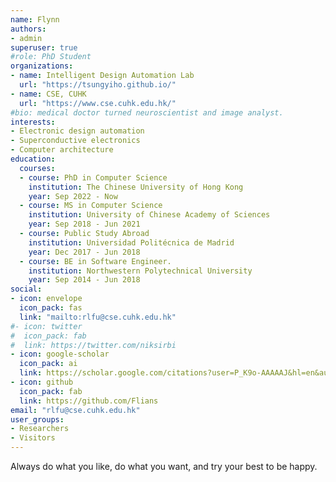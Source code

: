 ```yaml
---
name: Flynn
authors: 
- admin
superuser: true
#role: PhD Student
organizations:
- name: Intelligent Design Automation Lab
  url: "https://tsungyiho.github.io/"
- name: CSE, CUHK
  url: "https://www.cse.cuhk.edu.hk/"
#bio: medical doctor turned neuroscientist and image analyst.
interests:
- Electronic design automation
- Superconductive electronics
- Computer architecture
education:
  courses:
  - course: PhD in Computer Science
    institution: The Chinese University of Hong Kong
    year: Sep 2022 - Now
  - course: MS in Computer Science
    institution: University of Chinese Academy of Sciences
    year: Sep 2018 - Jun 2021
  - course: Public Study Abroad
    institution: Universidad Politécnica de Madrid
    year: Dec 2017 - Jun 2018
  - course: BE in Software Engineer.
    institution: Northwestern Polytechnical University
    year: Sep 2014 - Jun 2018
social:
- icon: envelope
  icon_pack: fas
  link: "mailto:rlfu@cse.cuhk.edu.hk"
#- icon: twitter
#  icon_pack: fab
#  link: https://twitter.com/niksirbi
- icon: google-scholar
  icon_pack: ai
  link: https://scholar.google.com/citations?user=P_K9o-AAAAAJ&hl=en&authuser=1
- icon: github
  icon_pack: fab
  link: https://github.com/Flians
email: "rlfu@cse.cuhk.edu.hk"
user_groups:
- Researchers
- Visitors
---
```

Always do what you like, do what you want, and try your best to be happy.
